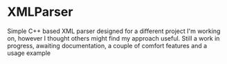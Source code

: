 # XMLParser

Simple C++ based XML parser designed for a different project I'm working on, however I thought others might find my approach useful.
Still a work in progress, awaiting documentation, a couple of comfort features and a usage example 
